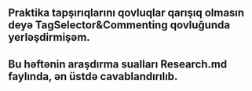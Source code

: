 ## Praktika tapşırıqlarını qovluqlar qarışıq olmasın deyə TagSelector&Commenting qovluğunda yerləşdirmişəm.
## Bu həftənin araşdırma sualları Research.md faylında, ən üstdə cavablandırılıb.
